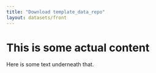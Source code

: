 ```yaml
---
title: "Download template_data_repo"
layout: datasets/front
---
```


# This is some actual content

Here is some text underneath that.